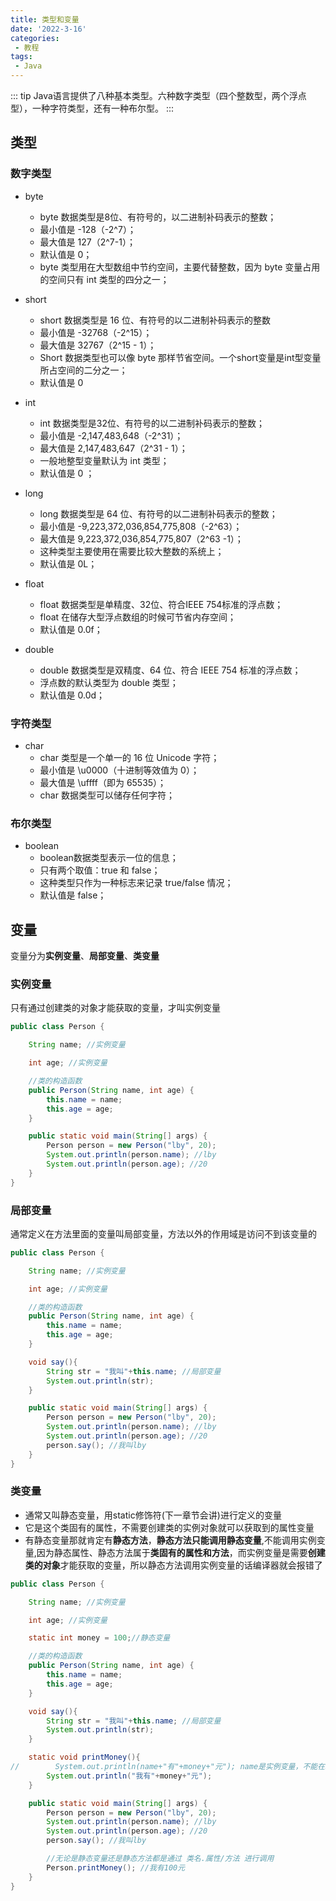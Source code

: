 ```yaml
---
title: 类型和变量
date: '2022-3-16'
categories:
 - 教程
tags:
 - Java
---
```


::: tip
Java语言提供了八种基本类型。六种数字类型（四个整数型，两个浮点型），一种字符类型，还有一种布尔型。
:::

## 类型
### 数字类型
- byte
    - byte 数据类型是8位、有符号的，以二进制补码表示的整数；
    - 最小值是 -128（-2^7）；
    - 最大值是 127（2^7-1）；
    - 默认值是 0；
    - byte 类型用在大型数组中节约空间，主要代替整数，因为 byte 变量占用的空间只有 int 类型的四分之一；
- short
    - short 数据类型是 16 位、有符号的以二进制补码表示的整数
    - 最小值是 -32768（-2^15）；
    - 最大值是 32767（2^15 - 1）；
    - Short 数据类型也可以像 byte 那样节省空间。一个short变量是int型变量所占空间的二分之一；
    - 默认值是 0
- int
    - int 数据类型是32位、有符号的以二进制补码表示的整数；
    - 最小值是 -2,147,483,648（-2^31）；
    - 最大值是 2,147,483,647（2^31 - 1）；
    - 一般地整型变量默认为 int 类型；
    - 默认值是 0 ；
- long
    - long 数据类型是 64 位、有符号的以二进制补码表示的整数；
    - 最小值是 -9,223,372,036,854,775,808（-2^63）；
    - 最大值是 9,223,372,036,854,775,807（2^63 -1）；
    - 这种类型主要使用在需要比较大整数的系统上；
    - 默认值是 0L；
- float
    - float 数据类型是单精度、32位、符合IEEE 754标准的浮点数；
    - float 在储存大型浮点数组的时候可节省内存空间；
    - 默认值是 0.0f；
    
- double
    - double 数据类型是双精度、64 位、符合 IEEE 754 标准的浮点数；
    - 浮点数的默认类型为 double 类型；
    - 默认值是 0.0d；

### 字符类型
- char 
    - char 类型是一个单一的 16 位 Unicode 字符；
    - 最小值是 \u0000（十进制等效值为 0）；
    - 最大值是 \uffff（即为 65535）；
    - char 数据类型可以储存任何字符；

### 布尔类型
- boolean
    - boolean数据类型表示一位的信息；
    - 只有两个取值：true 和 false；
    - 这种类型只作为一种标志来记录 true/false 情况；
    - 默认值是 false；

## 变量
变量分为**实例变量**、**局部变量**、**类变量**
### 实例变量
只有通过创建类的对象才能获取的变量，才叫实例变量
```java
public class Person {

    String name; //实例变量

    int age; //实例变量

    //类的构造函数
    public Person(String name, int age) {
        this.name = name;
        this.age = age;
    }

    public static void main(String[] args) {
        Person person = new Person("lby", 20);
        System.out.println(person.name); //lby
        System.out.println(person.age); //20
    }
}

```

### 局部变量
通常定义在方法里面的变量叫局部变量，方法以外的作用域是访问不到该变量的
```java
public class Person {

    String name; //实例变量

    int age; //实例变量

    //类的构造函数
    public Person(String name, int age) {
        this.name = name;
        this.age = age;
    }

    void say(){
        String str = "我叫"+this.name; //局部变量
        System.out.println(str);
    }

    public static void main(String[] args) {
        Person person = new Person("lby", 20);
        System.out.println(person.name); //lby
        System.out.println(person.age); //20
        person.say(); //我叫lby
    }
}
```

### 类变量
- 通常又叫静态变量，用static修饰符(下一章节会讲)进行定义的变量<br>
- 它是这个类固有的属性，不需要创建类的实例对象就可以获取到的属性变量<br>
- 有静态变量那就肯定有**静态方法**，**静态方法只能调用静态变量**,不能调用实例变量,因为静态属性、静态方法属于**类固有的属性和方法**，而实例变量是需要**创建类的对象**才能获取的变量，所以静态方法调用实例变量的话编译器就会报错了
```java
public class Person {

    String name; //实例变量

    int age; //实例变量

    static int money = 100;//静态变量

    //类的构造函数
    public Person(String name, int age) {
        this.name = name;
        this.age = age;
    }

    void say(){
        String str = "我叫"+this.name; //局部变量
        System.out.println(str);
    }

    static void printMoney(){
//        System.out.println(name+"有"+money+"元"); name是实例变量，不能在static方法里面调用，否则报错
        System.out.println("我有"+money+"元");
    }

    public static void main(String[] args) {
        Person person = new Person("lby", 20);
        System.out.println(person.name); //lby
        System.out.println(person.age); //20
        person.say(); //我叫lby

        //无论是静态变量还是静态方法都是通过 类名.属性/方法 进行调用
        Person.printMoney(); //我有100元
    }
}
```

